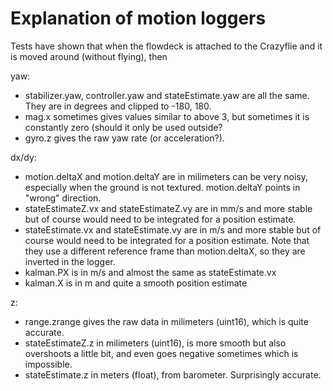 # Explanation of motion loggers 

 Tests have shown that when the flowdeck is attached to the Crazyflie and
 it is moved around (without flying), then
 
 yaw:
 - stabilizer.yaw, controller.yaw and stateEstimate.yaw are all the same.
   They are in degrees and clipped to -180, 180.
 - mag.x sometimes gives values similar to above 3,
   but sometimes it is constantly zero (should it only be used outside?
 - gyro.z gives the raw yaw rate (or acceleration?).
 
 dx/dy:
 - motion.deltaX and motion.deltaY are in milimeters can be very noisy, especially when
   the ground is not textured. motion.deltaY points in "wrong" direction.
 - stateEstimateZ.vx and stateEstimateZ.vy are in mm/s and more stable
  but of course would need to be integrated for a position estimate.
 - stateEstimate.vx and stateEstimate.vy are in m/s and more stable
  but of course would need to be integrated for a position estimate. Note that they use a different
  reference frame than motion.deltaX, so they are inverted in the logger.
 - kalman.PX is in m/s and almost the same as stateEstimate.vx
 - kalman.X is in m and quite a smooth position estimate

z:
 - range.zrange gives the raw data in milimeters (uint16), which is quite accurate.
 - stateEstimateZ.z in milimeters (uint16), is more smooth but also overshoots a little bit, and even
   goes negative sometimes which is impossible.
 - stateEstimate.z in meters (float), from barometer. Surprisingly accurate.
